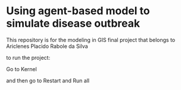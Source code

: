 # Using agent-based model to simulate disease outbreak

This repository is for the modeling in GIS final project that belongs to Ariclenes Placido Rabole da Silva

to run the project:

Go to Kernel

and then go to Restart and Run all
